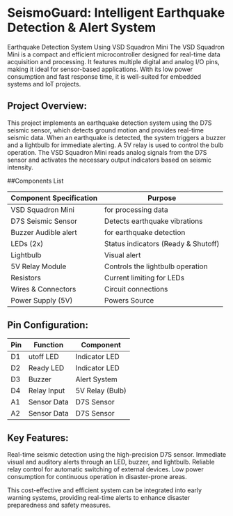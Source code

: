 # SeismoGuard: Intelligent Earthquake Detection & Alert System

 Earthquake Detection System Using VSD Squadron Mini
The VSD Squadron Mini is a compact and efficient microcontroller designed for real-time data acquisition and processing. It features multiple digital and analog I/O pins, making it ideal for sensor-based applications. With its low power consumption and fast response time, it is well-suited for embedded systems and IoT projects.

## Project Overview:
This project implements an earthquake detection system using the D7S seismic sensor, which detects ground motion and provides real-time seismic data. When an earthquake is detected, the system triggers a buzzer and a lightbulb for immediate alerting. A 5V relay is used to control the bulb operation. The VSD Squadron Mini reads analog signals from the D7S sensor and activates the necessary output indicators based on seismic intensity.

##Components List

| Component	Specification |  Purpose            |
|------------------------ | ------------------- |
| VSD Squadron Mini | for processing data |
| D7S Seismic Sensor |	Detects earthquake vibrations |
| Buzzer	Audible alert | for earthquake detection |
| LEDs (2x) |	Status indicators (Ready & Shutoff) |
| Lightbulb	| Visual alert |
| 5V Relay Module |	Controls the lightbulb operation |
| Resistors	| Current limiting for LEDs |
| Wires & Connectors |	Circuit connections |
| Power Supply (5V)	| Powers Source |

## Pin Configuration:

| Pin	  | Function	   | Component     |
|-------|------------ |---------------|
| D1	   | utoff LED	  |Indicator LED  |
| D2	   | Ready LED	  |Indicator LED  |
| D3	   | Buzzer	     |Alert System   |
| D4	   | Relay Input |5V Relay (Bulb)| 
| A1	   | Sensor Data |D7S Sensor     |
| A2    | Sensor Data	|D7S Sensor     |

## Key Features:
Real-time seismic detection using the high-precision D7S sensor.
Immediate visual and auditory alerts through an LED, buzzer, and lightbulb.
Reliable relay control for automatic switching of external devices.
Low power consumption for continuous operation in disaster-prone areas.

This cost-effective and efficient system can be integrated into early warning systems, providing real-time alerts to enhance disaster preparedness and safety measures. 
